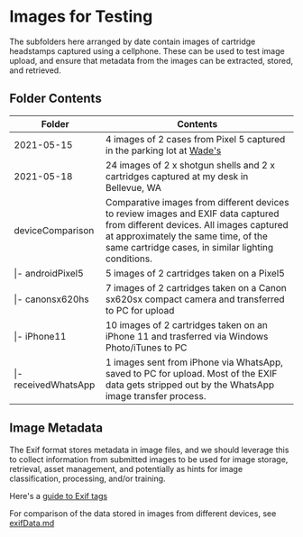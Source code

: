 # Images for Testing

The subfolders here arranged by date contain images of cartridge headstamps captured using a cellphone. These can be used to test image upload, and ensure that metadata from the images can be extracted, stored, and retrieved.

## Folder Contents

| Folder | Contents |
| --- | --- |
| 2021-05-15 | 4 images of 2 cases from Pixel 5 captured in the parking lot at [Wade's](https://www.wadesguns.com/) |
| 2021-05-18 | 24 images of 2 x shotgun shells and 2 x cartridges captured at my desk in Bellevue, WA |
| deviceComparison | Comparative images from different devices to review images and EXIF data captured from different devices. All images captured at approximately the same time, of the same cartridge cases, in similar lighting conditions. |
| \|- androidPixel5 | 5 images of 2 cartridges taken on a Pixel5 |
| \|- canonsx620hs | 7 images of 2 cartridges taken on a Canon sx620sx compact camera and transferred to PC for upload |
| \|- iPhone11 |  10 images of 2 cartridges taken on an iPhone 11 and trasferred via Windows Photo/iTunes to PC |
| \|- receivedWhatsApp | 1 images sent from iPhone via WhatsApp, saved to PC for upload. Most of the EXIF data gets stripped out by the WhatsApp image transfer process. |

## Image Metadata

The Exif format stores metadata in image files, and we should leverage this to collect information from submitted images to be used for image storage, retrieval, asset management, and potentially as hints for image classification, processing, and/or training.

Here's a [guide to Exif tags](https://www.exiftool.org/TagNames/EXIF.html)

For comparison of the data stored in images from different devices, see [exifData.md](./exifData.md)
